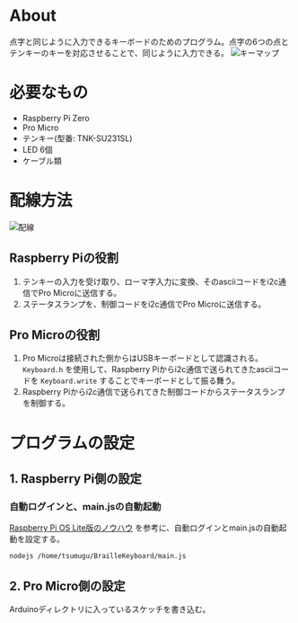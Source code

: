 # About
点字と同じように入力できるキーボードのためのプログラム。点字の6つの点とテンキーのキーを対応させることで、同じように入力できる。
![キーマップ](https://i.readme.tsumugu2626.xyz/hgrdpDicTO0.png)
# 必要なもの
- Raspberry Pi Zero
- Pro Micro
- テンキー(型番: TNK-SU231SL)
- LED 6個
- ケーブル類
# 配線方法
![配線](https://i.readme.tsumugu2626.xyz/FKozLOLzbQJ.png)
## Raspberry Piの役割
1. テンキーの入力を受け取り、ローマ字入力に変換、そのasciiコードをi2c通信でPro Microに送信する。
2. ステータスランプを、制御コードをi2c通信でPro Microに送信する。
## Pro Microの役割
1. Pro Microは接続された側からはUSBキーボードとして認識される。`Keyboard.h` を使用して、Raspberry Piからi2c通信で送られてきたasciiコードを `Keyboard.write` することでキーボードとして振る舞う。
2. Raspberry Piからi2c通信で送られてきた制御コードからステータスランプを制御する。
# プログラムの設定
## 1. Raspberry Pi側の設定
### 自動ログインと、main.jsの自動起動
[Raspberry Pi OS Lite版のノウハウ](https://qiita.com/tukiyo3/items/1d4bc86e9128611f7875) を参考に、自動ログインとmain.jsの自動起動を設定する。

```shell: .bash_login
nodejs /home/tsumugu/BrailleKeyboard/main.js
```
## 2. Pro Micro側の設定
Arduinoディレクトリに入っているスケッチを書き込む。